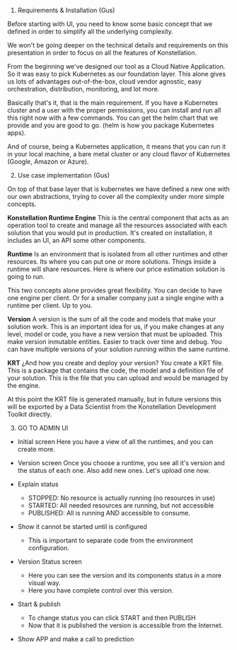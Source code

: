 
1.  Requirements & Installation (Gus)

Before starting with UI, you need to know some basic concept that we defined in order to simplify all the underlying complexity. 

We won't be going deeper on the technical details and requirements on this presentation in order to focus on all the features of Konstellation. 

From the beginning we've designed our tool as a Cloud Native Application. So it was easy to pick Kubernetes as our foundation layer. This alone gives us lots of advantages out-of-the-box, cloud vendor agnostic, easy orchestration, distribution, monitoring, and lot more.

Basically that's it, that is the main requirement. If you have a Kubernetes cluster and a user with the proper permissions, you can install and run all this right now with a few commands. You can get the helm chart that we provide and you are good to go. (helm is how you package Kubernetes apps).

And of course, being a Kubernetes application, it means that you can run it in your local machine, a bare metal cluster or any cloud flavor of Kubernetes (Google, Amazon or Azure).


2.  Use case implementation (Gus)

On top of that base layer that is kubernetes we have defined a new one with our own abstractions, trying to cover all the complexity under more simple concepts.


**Konstellation Runtime Engine** 
	This is the central component that acts as an operation tool to create and manage all the resources associated with each solution that you would put in production. It's created on installation, it includes an UI, an API some other components.

 **Runtime**
Is an environment that is isolated from all other runtimes and other resources. Its where you can put one or more solutions. Things inside a runtime will share resources. Here is where our price estimation solution is going to run. 

This two concepts alone provides great flexibility. You can decide to have one engine per client. Or for a smaller company just a single engine with a runtime per client. Up to you.

**Version**
A version is the sum of all the code and models that make your solution work. This is an important idea for us, if you make changes at any level, model or code, you have a new version that must be uploaded. This make version inmutable entities. Easier to track over time and debug. You can have multiple versions of your solution running within the same runtime.

**KRT** 
¿And how you create and deploy your version? You create a KRT file. This is a package that contains the code, the model and a definition file of your solution. This is the file that you can upload and would be managed by the engine.

At this point the KRT file is generated manually, but in future versions this will be exported by a Data Scientist from the Konstellation Development Toolkit directly. 


3.  GO TO ADMIN UI

- Initial screen
Here you have a view of all the runtimes, and you can create more.

- Version screen
Once you choose a runtime, you see all it's version and the status of each one. Also add new ones. Let's upload one now.

- Explain status
	- STOPPED: No resource is actually running (no resources in use)
	- STARTED: All needed resources are running, but not accessible
	- PUBLISHED: All is running AND accessible to consume.

- Show it cannot be started until is configured
	- This is important to separate code from the environment configuration.

- Version Status screen
	- Here you can see the version and its components status in a more visual way.
	- Here you have complete control over this version. 

- Start & publish
	- To change status you can click START and then PUBLISH
	- Now that it is published the version is accessible from the Internet.

- Show APP and make a call to prediction




<!--stackedit_data:
eyJoaXN0b3J5IjpbLTg4MjQzMjUwMywtMTc4OTUwMDM3OSwtMT
AxMTg1MzQ0MSwtMjA0MTAxNzEwMywxNjk0MzMwMTA1LDE4OTcz
MjE5NzQsMTUxNjU0MjQ0Niw0NzI5MDAzODksLTE0NTAzODc3NT
UsLTcxNjM4NTE3LDExODUyNDEwNDAsLTE1NDkzMjU1MiwtMjAy
Nzk3NTkxN119
-->